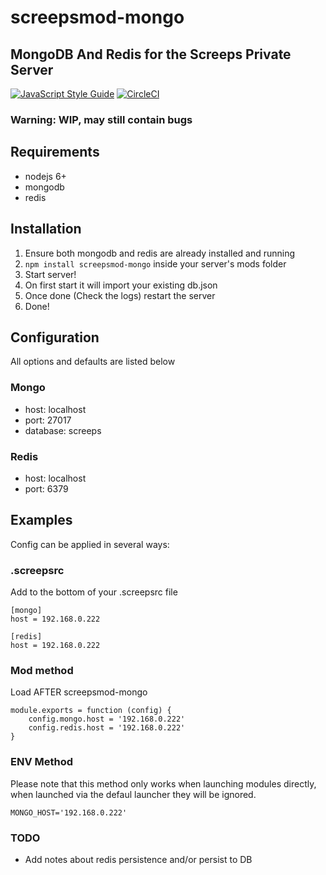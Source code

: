 # screepsmod-mongo

## MongoDB And Redis for the Screeps Private Server

[![JavaScript Style Guide](https://img.shields.io/badge/code_style-standard-brightgreen.svg)](https://standardjs.com)
[![CircleCI](https://circleci.com/gh/ScreepsMods/screepsmod-mongo/tree/master.svg?style=shield)](https://circleci.com/gh/ScreepsMods/screepsmod-mongo/tree/master)

### Warning: WIP, may still contain bugs

## Requirements

* nodejs 6+
* mongodb
* redis

## Installation

1. Ensure both mongodb and redis are already installed and running
2. `npm install screepsmod-mongo` inside your server's mods folder
3. Start server!
4. On first start it will import your existing db.json
5. Once done (Check the logs) restart the server
6. Done! 

## Configuration

All options and defaults are listed below

### Mongo

* host: localhost
* port: 27017
* database: screeps

### Redis

* host: localhost
* port: 6379


## Examples

Config can be applied in several ways:

### .screepsrc

Add to the bottom of your .screepsrc file
```
[mongo]
host = 192.168.0.222

[redis]
host = 192.168.0.222
```

### Mod method 

Load AFTER screepsmod-mongo
```
module.exports = function (config) {
	config.mongo.host = '192.168.0.222'
	config.redis.host = '192.168.0.222'
}
```

### ENV Method

Please note that this method only works when launching modules directly, when launched via the defaul launcher they will be ignored.

```
MONGO_HOST='192.168.0.222'
```


### TODO
 * Add notes about redis persistence and/or persist to DB